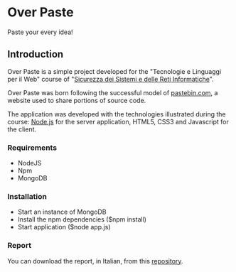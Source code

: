 # Over Paste
Paste your every idea!

## Introduction
Over Paste is a simple project developed for the "Tecnologie e Linguaggi per il Web" course of "[Sicurezza dei Sistemi e delle Reti Informatiche](http://www.cosp.unimi.it/offerta_didattica/F68.htm)".

Over Paste was born following the successful model of [pastebin.com](https://pastebin.com), a website used to share portions of source code.

The application was developed with the technologies illustrated during the course: [Node.js](https://nodejs.org) for the server application, HTML5, CSS3 and Javascript for the client.  

### Requirements

- NodeJS
- Npm
- MongoDB

### Installation

- Start an instance of MongoDB
- Install the npm dependencies ($npm install)
- Start application ($node app.js)

### Report
You can download the report, in Italian, from this [repository](https://github.com/drego85/OverPaste/blob/master/report/relazione.pdf).